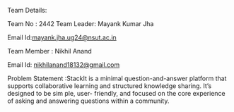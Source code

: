 Team Details:

Team No : 2442
Team Leader: Mayank Kumar Jha

Email Id:mayank.jha.ug24@nsut.ac.in

Team Member : Nikhil Anand 

Email Id: nikhilanand18132@gmail.com

Problem Statement :StackIt is a minimal question-and-answer platform that supports collaborative learning and structured knowledge sharing. It’s designed to be sim ple, user- friendly,
and focused on the core experience of asking and answering questions within a community.

